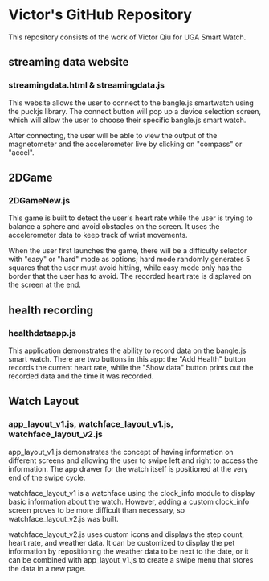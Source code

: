 # Victor's GitHub Repository

This repository consists of the work of Victor Qiu for UGA Smart Watch.

## streaming data website
### streamingdata.html & streamingdata.js
This website allows the user to connect to the bangle.js smartwatch using the puckjs library.
The connect button will pop up a device selection screen, which will allow the user to 
choose their specific bangle.js smart watch.

After connecting, the user will be able to view the output of the magnetometer and the 
accelerometer live by clicking on "compass" or "accel".

## 2DGame
### 2DGameNew.js
This game is built to detect the user's heart rate while the user is trying to 
balance a sphere and avoid obstacles on the screen.
It uses the accelerometer data to keep track of wrist movements.

When the user first launches the game, there will be a difficulty selector with 
"easy" or "hard" mode as options; hard mode randomly generates 5 squares that 
the user must avoid hitting, while easy mode only has the border that the user has 
to avoid. The recorded heart rate is displayed on the screen at the end.

## health recording
### healthdataapp.js
This application demonstrates the ability to record data on the bangle.js smart watch.
There are two buttons in this app: the "Add Health" button records the current heart rate,
while the "Show data" button prints out the recorded data and the time it was recorded.

## Watch Layout
### app_layout_v1.js, watchface_layout_v1.js, watchface_layout_v2.js
app_layout_v1.js demonstrates the concept of having information on different screens and
allowing the user to swipe left and right to access the information. The app drawer for the 
watch itself is positioned at the very end of the swipe cycle.

watchface_layout_v1 is a watchface using the clock_info module to display basic information 
about the watch. However, adding a custom clock_info screen proves to be more difficult 
than necessary, so watchface_layout_v2.js was built.

watchface_layout_v2.js uses custom icons and displays the step count, heart rate, and weather data.
It can be customized to display the pet information by repositioning the weather data to be next
to the date, or it can be combined with app_layout_v1.js to create a swipe menu that stores the 
data in a new page.
